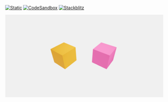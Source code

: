 [![Static](https://img.shields.io/badge/demo-%23646CFF.svg?logo=html5&logoColor=white)](https://pmndrs.github.io/examples/basic-demo)
[![CodeSandbox](https://img.shields.io/badge/codesandbox-040404?logo=codesandbox&logoColor=DBDBDB)](https://codesandbox.io/s/github/pmndrs/examples/tree/main/demos/basic-demo)
[![Stackblitz](https://img.shields.io/badge/stackblitz-fff?logo=Stackblitz&logoColor=1389FD)](https://stackblitz.com/github/pmndrs/examples/tree/main/demos/basic-demo)

![](thumbnail.png)

